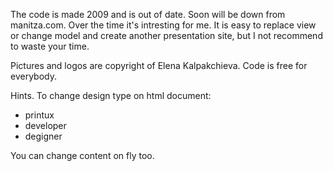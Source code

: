 The code is made 2009 and is out of date. Soon will be down from manitza.com. Over the time it's intresting for me. 
It is easy to replace view or change model and create another presentation site, but I not recommend to waste your time. 

Pictures and logos are copyright of Elena Kalpakchieva. Code is free for everybody. 

Hints. To change design type on html document: 
  - printux
  - developer
  - degigner
  
You can change content on fly too.



